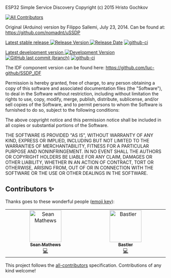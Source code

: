 ESP32 Simple Service Discovery Copyright (c) 2015 Hristo Gochkov
<!-- ALL-CONTRIBUTORS-BADGE:START - Do not remove or modify this section -->
[![All Contributors](https://img.shields.io/badge/all_contributors-2-orange.svg?style=flat-square)](#contributors-)
<!-- ALL-CONTRIBUTORS-BADGE:END -->
Original (Arduino) version by Filippo Sallemi, July 23, 2014. Can be
found at: https://github.com/nomadnt/uSSDP    

[Latest stable release ![Release Version](https://img.shields.io/github/release/luc-github/ESP32SSDP.svg?style=plastic) ![Release Date](https://img.shields.io/github/release-date/luc-github/ESP32SSDP.svg?style=plastic)](https://github.com/luc-github/ESP32SSDP/releases/latest/) [![github-ci](https://github.com/luc-github/ESP32SSDP/workflows/build-ci/badge.svg)](https://github.com/luc-github/ESP32SSDP/actions/workflows/build-ci.yml)

[Latest development version ![Development Version](https://img.shields.io/badge/devt-yellow?style=plastic) ![GitHub last commit (branch)](https://img.shields.io/github/last-commit/luc-github/ESP32SSDP/Dev?style=plastic)](https://github.com/luc-github/ESP32SSDP/tree/devt) [![github-ci](https://github.com/luc-github/ESP32SSDP/workflows/build-ci-dev/badge.svg)](https://github.com/luc-github/ESP32SSDP/actions/workflows/build-ci-dev.yml)

The IDF component version can be found here: https://github.com/luc-github/SSDP_IDF

Permission is hereby granted, free of charge, to any person obtaining a
copy of this software and associated documentation files (the
"Software"), to deal in the Software without restriction, including
without limitation the rights to use, copy, modify, merge, publish,
distribute, sublicense, and/or sell copies of the Software, and to
permit persons to whom the Software is furnished to do so, subject to
the following conditions:

The above copyright notice and this permission notice shall be included
in all copies or substantial portions of the Software.

THE SOFTWARE IS PROVIDED "AS IS", WITHOUT WARRANTY OF ANY KIND, EXPRESS
OR IMPLIED, INCLUDING BUT NOT LIMITED TO THE WARRANTIES OF
MERCHANTABILITY, FITNESS FOR A PARTICULAR PURPOSE AND NONINFRINGEMENT.
IN NO EVENT SHALL THE AUTHORS OR COPYRIGHT HOLDERS BE LIABLE FOR ANY
CLAIM, DAMAGES OR OTHER LIABILITY, WHETHER IN AN ACTION OF CONTRACT,
TORT OR OTHERWISE, ARISING FROM, OUT OF OR IN CONNECTION WITH THE
SOFTWARE OR THE USE OR OTHER DEALINGS IN THE SOFTWARE.

## Contributors ✨

Thanks goes to these wonderful people ([emoji key](https://allcontributors.org/docs/en/emoji-key)):

<!-- ALL-CONTRIBUTORS-LIST:START - Do not remove or modify this section -->
<!-- prettier-ignore-start -->
<!-- markdownlint-disable -->
<table>
  <tbody>
    <tr>
      <td align="center" valign="top" width="14.28%"><a href="http://www.f34r.com"><img src="https://avatars.githubusercontent.com/u/2042644?v=4?s=100" width="100px;" alt="Sean Mathews"/><br /><sub><b>Sean Mathews</b></sub></a><br /><a href="https://github.com/luc-github/ESP32SSDP/commits?author=f34rdotcom" title="Code">💻</a></td>
      <td align="center" valign="top" width="14.28%"><a href="https://github.com/B4stl3r"><img src="https://avatars.githubusercontent.com/u/73077761?v=4?s=100" width="100px;" alt="Bastler"/><br /><sub><b>Bastler</b></sub></a><br /><a href="https://github.com/luc-github/ESP32SSDP/commits?author=B4stl3r" title="Code">💻</a></td>
    </tr>
  </tbody>
</table>

<!-- markdownlint-restore -->
<!-- prettier-ignore-end -->

<!-- ALL-CONTRIBUTORS-LIST:END -->

This project follows the [all-contributors](https://github.com/all-contributors/all-contributors) specification. Contributions of any kind welcome!